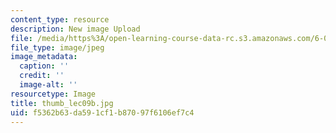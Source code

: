 ```yaml
---
content_type: resource
description: New image Upload
file: /media/https%3A/open-learning-course-data-rc.s3.amazonaws.com/6-002-circuits-and-electronics-spring-2007/f5362b63da591cf1b87097f6106ef7c4_thumb_lec09b.jpg
file_type: image/jpeg
image_metadata:
  caption: ''
  credit: ''
  image-alt: ''
resourcetype: Image
title: thumb_lec09b.jpg
uid: f5362b63-da59-1cf1-b870-97f6106ef7c4
---
```

